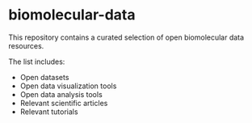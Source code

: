 # biomolecular-data
This repository contains a curated selection of open biomolecular data resources.

The list includes:
- Open datasets
- Open data visualization tools
- Open data analysis tools
- Relevant scientific articles
- Relevant tutorials
